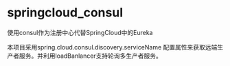 # springcloud_consul
使用consul作为注册中心代替SpringCloud中的Eureka

本项目采用spring.cloud.consul.discovery.serviceName 配置属性来获取远端生产者服务。并利用loadBanlancer支持轮询多生产者服务。
